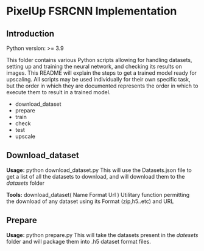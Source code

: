 # PixelUp FSRCNN Implementation


## Introduction

Python version:		>= 3.9

This folder contains various Python scripts allowing for handling datasets, setting up and training the neural network, and checking its results on images.
This README will explain the steps to get a trained model ready for upscaling.
All scripts may be used individually for their own specific task, but the order in which they are documented
represents the order in which to execute them to result in a trained model.

* download_dataset
* prepare
* train
* check
* test
* upscale



## Download_dataset

**Usage:**
		python	download_dataset.py
This will use the Datasets.json file to get a list of all the datasets to download, and will download them to the *datasets* folder

**Tools:**
		download_dataset(	Name	Format	Url	)
Utilitary function permitting the download of any dataset using its Format (zip,h5..etc) and URL


## Prepare

**Usage:**
		python	prepare.py
This will take the datasets present in the *datesets* folder and will package them into .h5 dataset format files.

